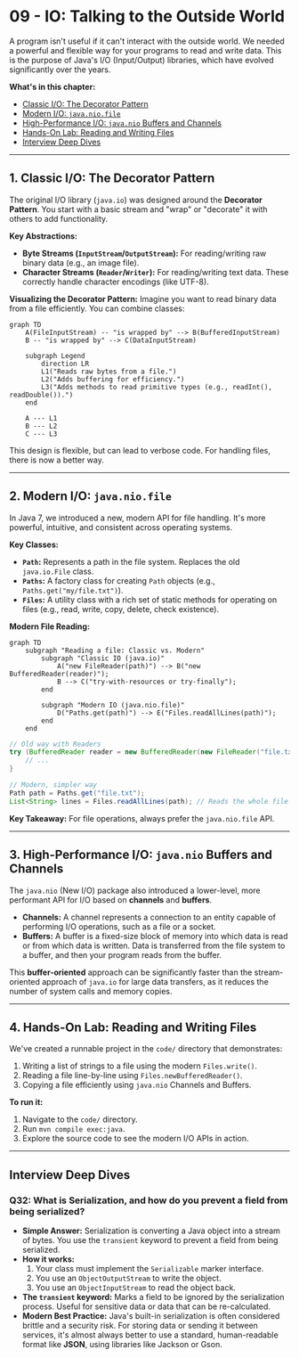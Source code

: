 # 09 - IO: Talking to the Outside World

A program isn't useful if it can't interact with the outside world. We needed a powerful and flexible way for your programs to read and write data. This is the purpose of Java's I/O (Input/Output) libraries, which have evolved significantly over the years.

**What's in this chapter:**
*   [Classic I/O: The Decorator Pattern](#1-classic-io-the-decorator-pattern)
*   [Modern I/O: `java.nio.file`](#2-modern-io-javaniofile)
*   [High-Performance I/O: `java.nio` Buffers and Channels](#3-high-performance-io-javanio-buffers-and-channels)
*   [Hands-On Lab: Reading and Writing Files](#4-hands-on-lab-reading-and-writing-files)
*   [Interview Deep Dives](#interview-deep-dives)

---

## 1. Classic I/O: The Decorator Pattern

The original I/O library (`java.io`) was designed around the **Decorator Pattern**. You start with a basic stream and "wrap" or "decorate" it with others to add functionality.

**Key Abstractions:**
*   **Byte Streams (`InputStream`/`OutputStream`):** For reading/writing raw binary data (e.g., an image file).
*   **Character Streams (`Reader`/`Writer`):** For reading/writing text data. These correctly handle character encodings (like UTF-8).

**Visualizing the Decorator Pattern:**
Imagine you want to read binary data from a file efficiently. You can combine classes:

```mermaid
graph TD
    A(FileInputStream) -- "is wrapped by" --> B(BufferedInputStream)
    B -- "is wrapped by" --> C(DataInputStream)

    subgraph Legend
        direction LR
        L1("Reads raw bytes from a file.")
        L2("Adds buffering for efficiency.")
        L3("Adds methods to read primitive types (e.g., readInt(), readDouble()).")
    end

    A --- L1
    B --- L2
    C --- L3
```
This design is flexible, but can lead to verbose code. For handling files, there is now a better way.

---

## 2. Modern I/O: `java.nio.file`

In Java 7, we introduced a new, modern API for file handling. It's more powerful, intuitive, and consistent across operating systems.

**Key Classes:**
*   **`Path`:** Represents a path in the file system. Replaces the old `java.io.File` class.
*   **`Paths`:** A factory class for creating `Path` objects (e.g., `Paths.get("my/file.txt")`).
*   **`Files`:** A utility class with a rich set of static methods for operating on files (e.g., read, write, copy, delete, check existence).

**Modern File Reading:**

```mermaid
graph TD
    subgraph "Reading a file: Classic vs. Modern"
        subgraph "Classic IO (java.io)"
            A("new FileReader(path)") --> B("new BufferedReader(reader)");
            B --> C("try-with-resources or try-finally");
        end

        subgraph "Modern IO (java.nio.file)"
            D("Paths.get(path)") --> E("Files.readAllLines(path)");
        end
    end
```

```java
// Old way with Readers
try (BufferedReader reader = new BufferedReader(new FileReader("file.txt"))) {
    // ...
}

// Modern, simpler way
Path path = Paths.get("file.txt");
List<String> lines = Files.readAllLines(path); // Reads the whole file into a list
```
**Key Takeaway:** For file operations, always prefer the `java.nio.file` API.

---

## 3. High-Performance I/O: `java.nio` Buffers and Channels

The `java.nio` (New I/O) package also introduced a lower-level, more performant API for I/O based on **channels** and **buffers**.

*   **Channels:** A channel represents a connection to an entity capable of performing I/O operations, such as a file or a socket.
*   **Buffers:** A buffer is a fixed-size block of memory into which data is read or from which data is written. Data is transferred from the file system to a buffer, and then your program reads from the buffer.

This **buffer-oriented** approach can be significantly faster than the stream-oriented approach of `java.io` for large data transfers, as it reduces the number of system calls and memory copies.

---

## 4. Hands-On Lab: Reading and Writing Files

We've created a runnable project in the `code/` directory that demonstrates:
1.  Writing a list of strings to a file using the modern `Files.write()`.
2.  Reading a file line-by-line using `Files.newBufferedReader()`.
3.  Copying a file efficiently using `java.nio` Channels and Buffers.

**To run it:**
1.  Navigate to the `code/` directory.
2.  Run `mvn compile exec:java`.
3.  Explore the source code to see the modern I/O APIs in action.

---

## Interview Deep Dives

### Q32: What is Serialization, and how do you prevent a field from being serialized?

*   **Simple Answer:** Serialization is converting a Java object into a stream of bytes. You use the `transient` keyword to prevent a field from being serialized.
*   **How it works:**
    1.  Your class must implement the `Serializable` marker interface.
    2.  You use an `ObjectOutputStream` to write the object.
    3.  You use an `ObjectInputStream` to read the object back.
*   **The `transient` keyword:** Marks a field to be ignored by the serialization process. Useful for sensitive data or data that can be re-calculated.
*   **Modern Best Practice:** Java's built-in serialization is often considered brittle and a security risk. For storing data or sending it between services, it's almost always better to use a standard, human-readable format like **JSON**, using libraries like Jackson or Gson.
